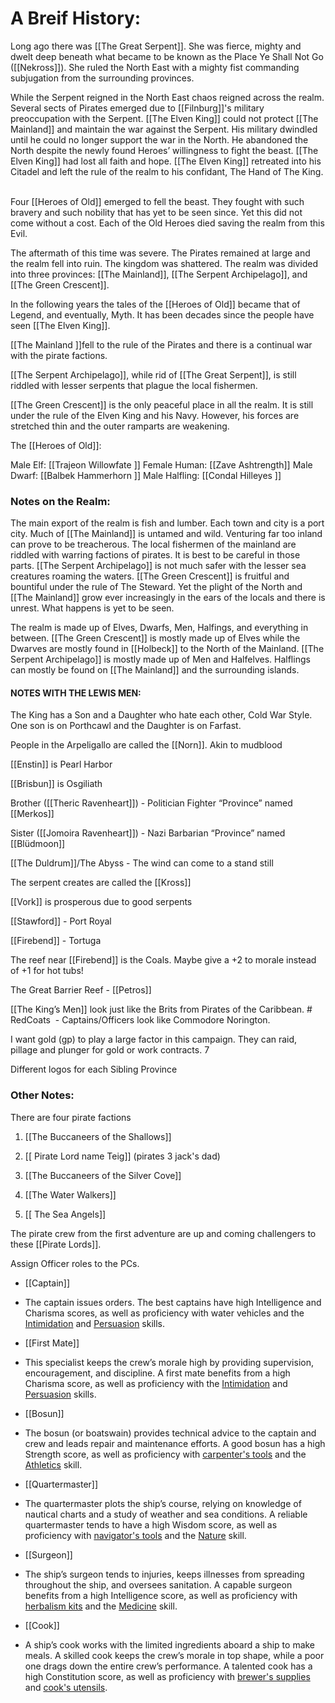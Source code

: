 # A Breif History:

Long ago there was [[The Great Serpent]]. She was fierce, mighty and dwelt deep beneath what became to be known as the Place Ye Shall Not Go ([[Nekross]]). She ruled the North East with a mighty fist commanding subjugation from the surrounding provinces.
  
While the Serpent reigned in the North East chaos reigned across the realm. Several sects of Pirates emerged due to [[Filnburg]]'s military preoccupation with the Serpent. [[The Elven King]] could not protect [[The Mainland]] and maintain the war against the Serpent. His military dwindled until he could no longer support the war in the North. He abandoned the North despite the newly found Heroes’ willingness to fight the beast. [[The Elven King]] had lost all faith and hope. [[The Elven King]] retreated into his Citadel and left the rule of the realm to his confidant, The Hand of The King.  

Four [[Heroes of Old]] emerged to fell the beast. They fought with such bravery and such nobility that has yet to be seen since. Yet this did not come without a cost. Each of the Old Heroes died saving the realm from this Evil. 

The aftermath of this time was severe. The Pirates remained at large and the realm fell into ruin. The kingdom was shattered. The realm was divided into three provinces: [[The Mainland]], [[The Serpent Archipelago]], and [[The Green Crescent]]. 

In the following years the tales of the [[Heroes of Old]] became that of Legend, and eventually, Myth. It has been decades since the people have seen [[The Elven King]].

[[The Mainland ]]fell to the rule of the Pirates and there is a continual war with the pirate factions.  

[[The Serpent Archipelago]], while rid of [[The Great Serpent]], is still riddled with lesser serpents that plague the local fishermen.  

[[The Green Crescent]] is the only peaceful place in all the realm. It is still under the rule of the Elven King and his Navy. However, his forces are stretched thin and the outer ramparts are weakening. 

The [[Heroes of Old]]:

Male Elf: [[Trajeon Willowfate ]]
Female Human: [[Zave Ashtrength]]
Male Dwarf: [[Balbek Hammerhorn ]]
Male Halfling: [[Condal Hilleyes ]]

### Notes on the Realm:

The main export of the realm is fish and lumber. Each town and city is a port city. Much of [[The Mainland]] is untamed and wild. Venturing far too inland can prove to be treacherous. The local fishermen of the mainland are riddled with warring factions of pirates. It is best to be careful in those parts. [[The Serpent Archipelago]] is not much safer with the lesser sea creatures roaming the waters. [[The Green Crescent]] is fruitful and bountiful under the rule of The Steward. Yet the plight of the North and [[The Mainland]] grow ever increasingly in the ears of the locals and there is unrest. What happens is yet to be seen. 

The realm is made up of Elves, Dwarfs, Men, Halfings, and everything in between. [[The Green Crescent]] is mostly made up of Elves while the Dwarves are mostly found in [[Holbeck]] to the North of the Mainland. [[The Serpent Archipelago]] is mostly made up of Men and Halfelves. Halflings can mostly be found on [[The Mainland]] and the surrounding islands.  

  
  

#### NOTES WITH THE LEWIS MEN:

The King has a Son and a Daughter who hate each other, Cold War Style. One son is on Porthcawl and the Daughter is on Farfast.

People in the Arpeligallo are called the [[Norn]]. Akin to mudblood 

[[Enstin]] is Pearl Harbor

[[Brisbun]] is Osgiliath 

Brother ([[Theric Ravenheart]]) - Politician Fighter “Province” named [[Merkos]]

Sister ([[Jomoira Ravenheart]]) - Nazi Barbarian “Province” named [[Blüdmoon]]  

[[The Duldrum]]/The Abyss - The wind can come to a stand still

The serpent creates are called the [[Kross]] 

[[Vork]] is prosperous due to good serpents 

[[Stawford]] - Port Royal

[[Firebend]] - Tortuga
 
The reef near [[Firebend]] is the Coals. Maybe give a +2 to morale instead of +1 for hot tubs!

The Great Barrier Reef - [[Petros]]

[[The King’s Men]] look just like the Brits from Pirates of the Caribbean. # RedCoats  - Captains/Officers look like Commodore Norington.

I want gold (gp) to play a large factor in this campaign. They can raid, pillage and plunger for gold or work contracts. 7

Different logos for each Sibling Province  

### Other Notes:

There are four pirate factions

1.  [[The Buccaneers of the Shallows]]
    

1. [[ Pirate Lord name Teig]] (pirates 3 jack's dad)
    

3.  [[The Buccaneers of the Silver Cove]]
    
4.  [[The Water Walkers]]
    
5. [[ The Sea Angels]]
    

The pirate crew from the first adventure are up and coming challengers to these [[Pirate Lords]].

  

Assign Officer roles to the PCs. 

-   [[Captain]]
    

-   The captain issues orders. The best captains have high Intelligence and Charisma scores, as well as proficiency with water vehicles and the [Intimidation](https://www.dndbeyond.com/compendium/rules/basic-rules/using-ability-scores#Intimidation) and [Persuasion](https://www.dndbeyond.com/compendium/rules/basic-rules/using-ability-scores#Persuasion) skills.
    

-   [[First Mate]]
    

-   This specialist keeps the crew’s morale high by providing supervision, encouragement, and discipline. A first mate benefits from a high Charisma score, as well as proficiency with the [Intimidation](https://www.dndbeyond.com/compendium/rules/basic-rules/using-ability-scores#Intimidation) and [Persuasion](https://www.dndbeyond.com/compendium/rules/basic-rules/using-ability-scores#Persuasion) skills.
    

-   [[Bosun]]
    

-   The bosun (or boatswain) provides technical advice to the captain and crew and leads repair and maintenance efforts. A good bosun has a high Strength score, as well as proficiency with [carpenter's tools](https://www.dndbeyond.com/equipment/carpenters-tools) and the [Athletics](https://www.dndbeyond.com/compendium/rules/basic-rules/using-ability-scores#Athletics) skill.
    

-   [[Quartermaster]]
    

-   The quartermaster plots the ship’s course, relying on knowledge of nautical charts and a study of weather and sea conditions. A reliable quartermaster tends to have a high Wisdom score, as well as proficiency with [navigator's tools](https://www.dndbeyond.com/equipment/navigators-tools) and the [Nature](https://www.dndbeyond.com/compendium/rules/basic-rules/using-ability-scores#Nature) skill.
    

-   [[Surgeon]]
    

-   The ship’s surgeon tends to injuries, keeps illnesses from spreading throughout the ship, and oversees sanitation. A capable surgeon benefits from a high Intelligence score, as well as proficiency with [herbalism kits](https://www.dndbeyond.com/equipment/herbalism-kit) and the [Medicine](https://www.dndbeyond.com/compendium/rules/basic-rules/using-ability-scores#Medicine) skill.
    

-   [[Cook]]
    

-   A ship’s cook works with the limited ingredients aboard a ship to make meals. A skilled cook keeps the crew’s morale in top shape, while a poor one drags down the entire crew’s performance. A talented cook has a high Constitution score, as well as proficiency with [brewer's supplies](https://www.dndbeyond.com/equipment/brewers-supplies) and [cook's utensils](https://www.dndbeyond.com/equipment/cooks-utensils).
    